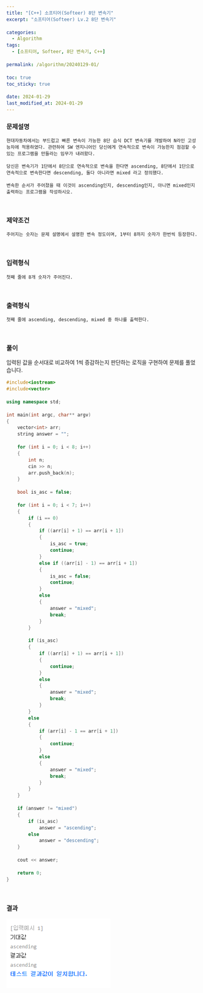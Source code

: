 ```yaml
---
title: "[C++] 소프티어(Softeer) 8단 변속기"
excerpt: "소프티어(Softeer) Lv.2 8단 변속기"

categories:
  - Algorithm
tags:
  - [소프티어, Softeer, 8단 변속기, C++]

permalink: /algorithm/20240129-01/

toc: true
toc_sticky: true

date: 2024-01-29
last_modified_at: 2024-01-29
---
```


### 문제설명

    현대자동차에서는 부드럽고 빠른 변속이 가능한 8단 습식 DCT 변속기를 개발하여 N라인 고성능차에 적용하였다. 관련하여 SW 엔지니어인 당신에게 연속적으로 변속이 가능한지 점검할 수 있는 프로그램을 만들라는 임무가 내려왔다.

    당신은 변속기가 1단에서 8단으로 연속적으로 변속을 한다면 ascending, 8단에서 1단으로 연속적으로 변속한다면 descending, 둘다 아니라면 mixed 라고 정의했다.
    
    변속한 순서가 주어졌을 때 이것이 ascending인지, descending인지, 아니면 mixed인지 출력하는 프로그램을 작성하시오.

<br/>

### 제약조건

    주어지는 숫자는 문제 설명에서 설명한 변속 정도이며, 1부터 8까지 숫자가 한번씩 등장한다.

<br/>

### 입력형식

    첫째 줄에 8개 숫자가 주어진다.

<br/>

### 출력형식

    첫째 줄에 ascending, descending, mixed 중 하나를 출력한다.

<br/>

### 풀이
입력된 값을 순서대로 비교하여 1씩 증감하는지 판단하는 로직을 구현하여 문제를 풀었습니다.

```cpp
#include<iostream>
#include<vector>

using namespace std;

int main(int argc, char** argv)
{
    vector<int> arr;
    string answer = "";

    for (int i = 0; i < 8; i++)
    {
        int n;
        cin >> n;
        arr.push_back(n);
    }

    bool is_asc = false;

    for (int i = 0; i < 7; i++)
    {
        if (i == 0)
        {
            if ((arr[i] + 1) == arr[i + 1])
            {
                is_asc = true;
                continue;
            }
            else if ((arr[i] - 1) == arr[i + 1])
            {
                is_asc = false;
                continue;
            }
            else
            {
                answer = "mixed";
                break;
            }
        }

        if (is_asc)
        {
            if ((arr[i] + 1) == arr[i + 1])
            {
                continue;
            }
            else
            {
                answer = "mixed";
                break;
            }
        }
        else
        {
            if (arr[i] - 1 == arr[i + 1])
            {
                continue;
            }
            else
            {
                answer = "mixed";
                break;
            }
        }
    }

    if (answer != "mixed")
    {
        if (is_asc)
            answer = "ascending";
        else
            answer = "descending";
    }

    cout << answer;

    return 0;
}
```

<br/>

### 결과
![코드 실행결과](/assets/images/posts_img/20240129-01/001.png "코드 실행결과")